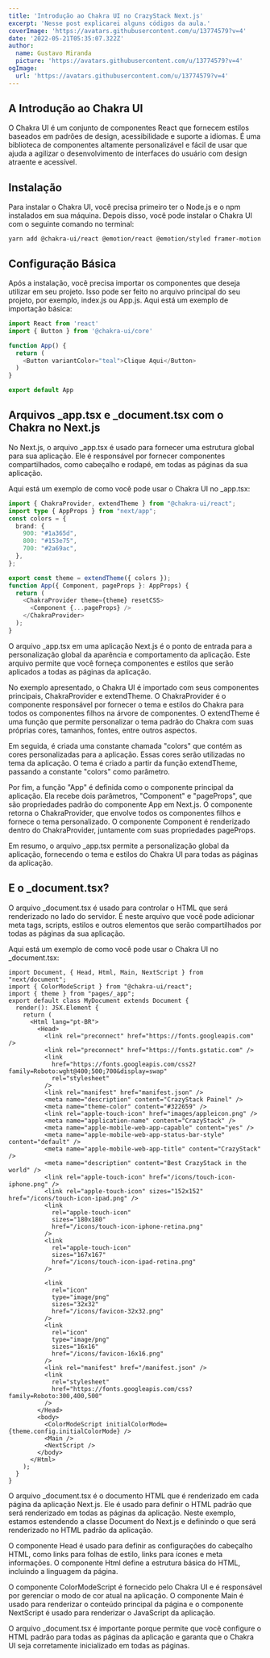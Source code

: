```yaml
---
title: 'Introdução ao Chakra UI no CrazyStack Next.js'
excerpt: 'Nesse post explicarei alguns códigos da aula.'
coverImage: 'https://avatars.githubusercontent.com/u/13774579?v=4'
date: '2022-05-21T05:35:07.322Z'
author:
  name: Gustavo Miranda
  picture: 'https://avatars.githubusercontent.com/u/13774579?v=4'
ogImage:
  url: 'https://avatars.githubusercontent.com/u/13774579?v=4'
---
```

## A Introdução ao Chakra UI

O Chakra UI é um conjunto de componentes React que fornecem estilos baseados em padrões de design, acessibilidade e suporte a idiomas. É uma biblioteca de componentes altamente personalizável e fácil de usar que ajuda a agilizar o desenvolvimento de interfaces do usuário com design atraente e acessível.

## Instalação

Para instalar o Chakra UI, você precisa primeiro ter o Node.js e o npm instalados em sua máquina. Depois disso, você pode instalar o Chakra UI com o seguinte comando no terminal:
 
`yarn add @chakra-ui/react @emotion/react @emotion/styled framer-motion` 

## Configuração Básica

Após a instalação, você precisa importar os componentes que deseja utilizar em seu projeto. Isso pode ser feito no arquivo principal do seu projeto, por exemplo, index.js ou App.js. Aqui está um exemplo de importação básica:

```javascript
import React from 'react'
import { Button } from '@chakra-ui/core'

function App() {
  return (
    <Button variantColor="teal">Clique Aqui</Button>
  )
}

export default App
``` 

## Arquivos \_app.tsx e \_document.tsx com o Chakra no Next.js

No Next.js, o arquivo _app.tsx é usado para fornecer uma estrutura global para sua aplicação. Ele é responsável por fornecer componentes compartilhados, como cabeçalho e rodapé, em todas as páginas da sua aplicação.

Aqui está um exemplo de como você pode usar o Chakra UI no _app.tsx:

```TYPESCRIPT
import { ChakraProvider, extendTheme } from "@chakra-ui/react";
import type { AppProps } from "next/app";
const colors = {
  brand: {
    900: "#1a365d",
    800: "#153e75",
    700: "#2a69ac",
  },
};

export const theme = extendTheme({ colors });
function App({ Component, pageProps }: AppProps) {
  return (
    <ChakraProvider theme={theme} resetCSS>
      <Component {...pageProps} />
    </ChakraProvider>
  );
}
``` 
O arquivo _app.tsx em uma aplicação Next.js é o ponto de entrada para a personalização global da aparência e comportamento da aplicação. Este arquivo permite que você forneça componentes e estilos que serão aplicados a todas as páginas da aplicação.

No exemplo apresentado, o Chakra UI é importado com seus componentes principais, ChakraProvider e extendTheme. O ChakraProvider é o componente responsável por fornecer o tema e estilos do Chakra para todos os componentes filhos na árvore de componentes. O extendTheme é uma função que permite personalizar o tema padrão do Chakra com suas próprias cores, tamanhos, fontes, entre outros aspectos.

Em seguida, é criada uma constante chamada "colors" que contém as cores personalizadas para a aplicação. Essas cores serão utilizadas no tema da aplicação. O tema é criado a partir da função extendTheme, passando a constante "colors" como parâmetro.

Por fim, a função "App" é definida como o componente principal da aplicação. Ela recebe dois parâmetros, "Component" e "pageProps", que são propriedades padrão do componente App em Next.js. O componente retorna o ChakraProvider, que envolve todos os componentes filhos e fornece o tema personalizado. O componente Component é renderizado dentro do ChakraProvider, juntamente com suas propriedades pageProps.

Em resumo, o arquivo _app.tsx permite a personalização global da aplicação, fornecendo o tema e estilos do Chakra UI para todas as páginas da aplicação.

## E o _document.tsx?
O arquivo _document.tsx é usado para controlar o HTML que será renderizado no lado do servidor. É neste arquivo que você pode adicionar meta tags, scripts, estilos e outros elementos que serão compartilhados por todas as páginas da sua aplicação.

Aqui está um exemplo de como você pode usar o Chakra UI no _document.tsx:

```tsx
import Document, { Head, Html, Main, NextScript } from "next/document";
import { ColorModeScript } from "@chakra-ui/react";
import { theme } from "pages/_app";
export default class MyDocument extends Document {
  render(): JSX.Element {
    return (
      <Html lang="pt-BR">
        <Head>
          <link rel="preconnect" href="https://fonts.googleapis.com" />
          <link rel="preconnect" href="https://fonts.gstatic.com" />
          <link
            href="https://fonts.googleapis.com/css2?family=Roboto:wght@400;500;700&display=swap"
            rel="stylesheet"
          />
          <link rel="manifest" href="manifest.json" />
          <meta name="description" content="CrazyStack Painel" />
          <meta name="theme-color" content="#322659" />
          <link rel="apple-touch-icon" href="images/appleicon.png" />
          <meta name="application-name" content="CrazyStack" />
          <meta name="apple-mobile-web-app-capable" content="yes" />
          <meta name="apple-mobile-web-app-status-bar-style" content="default" />
          <meta name="apple-mobile-web-app-title" content="CrazyStack" />
          <meta name="description" content="Best CrazyStack in the world" />
          <link rel="apple-touch-icon" href="/icons/touch-icon-iphone.png" />
          <link rel="apple-touch-icon" sizes="152x152" href="/icons/touch-icon-ipad.png" />
          <link
            rel="apple-touch-icon"
            sizes="180x180"
            href="/icons/touch-icon-iphone-retina.png"
          />
          <link
            rel="apple-touch-icon"
            sizes="167x167"
            href="/icons/touch-icon-ipad-retina.png"
          />

          <link
            rel="icon"
            type="image/png"
            sizes="32x32"
            href="/icons/favicon-32x32.png"
          />
          <link
            rel="icon"
            type="image/png"
            sizes="16x16"
            href="/icons/favicon-16x16.png"
          />
          <link rel="manifest" href="/manifest.json" />
          <link
            rel="stylesheet"
            href="https://fonts.googleapis.com/css?family=Roboto:300,400,500"
          />
        </Head>
        <body>
          <ColorModeScript initialColorMode={theme.config.initialColorMode} />
          <Main />
          <NextScript />
        </body>
      </Html>
    );
  }
}
```
O arquivo _document.tsx é o documento HTML que é renderizado em cada página da aplicação Next.js. Ele é usado para definir o HTML padrão que será renderizado em todas as páginas da aplicação. Neste exemplo, estamos estendendo a classe Document do Next.js e definindo o que será renderizado no HTML padrão da aplicação.

O componente Head é usado para definir as configurações do cabeçalho HTML, como links para folhas de estilo, links para ícones e meta informações. O componente Html define a estrutura básica do HTML, incluindo a linguagem da página.

O componente ColorModeScript é fornecido pelo Chakra UI e é responsável por gerenciar o modo de cor atual na aplicação. O componente Main é usado para renderizar o conteúdo principal da página e o componente NextScript é usado para renderizar o JavaScript da aplicação.

O arquivo _document.tsx é importante porque permite que você configure o HTML padrão para todas as páginas da aplicação e garanta que o Chakra UI seja corretamente inicializado em todas as páginas.
  